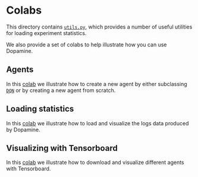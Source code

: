 # Colabs

This directory contains
[`utils.py`](https://github.com/google/dopamine/blob/master/dopamine/colab/utils.py),
which provides a number of useful utilities for loading experiment statistics.

We also provide a set of colabs to help illustrate how you can use Dopamine.

## Agents

In this
[colab](https://colab.research.google.com/github/google/dopamine/blob/master/dopamine/colab/agents.ipynb)
we illustrate how to create a new agent by either subclassing
[`DQN`](https://github.com/google/dopamine/blob/master/dopamine/agents/dqn/dqn_agent.py)
or by creating a new agent from scratch.

## Loading statistics

In this
[colab](https://colab.research.google.com/github/google/dopamine/blob/master/dopamine/colab/load_statistics.ipynb)
we illustrate how to load and visualize the logs data produced by Dopamine.

## Visualizing with Tensorboard
In this
[colab](https://colab.research.google.com/github/google/dopamine/blob/master/dopamine/colab/tensorboard.ipynb)
we illustrate how to download and visualize different agents with Tensorboard.
